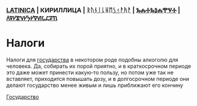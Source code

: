 ### [LATINICA](../Latn/Nalogi.md) | КИРИЛЛИЦА | [ᚱᚢᚾᛁᚳᚺᛖᛊᚲᚨᚤᚨ](../Runr/ᚾᚨᛚᛟᚷᛁ.md) | [ⰃⰎⰀⰃⰑⰎⰉⰜⰀ](../Glag/Ⱀⰰⰾⱁⰳⰹ.md) | [𐍓𐍠𐍔𐍮𐍝𐍔𐍟𐍔𐍠𐍜𐍡𐍚𐍐𐍴](../Perm/𐍝𐍐𐍛𐍞𐍒𐍙.md)

#  Налоги

Налоги для [государства](Госудраство.мд) в некотором роде подобны алкоголю для человека. Да, собирать их порой приятно, и в краткосрочном периоде это даже может принести какую‐то пользу, но потом уже так не вставляет, приходится повышать дозу, и в долгосрочном периоде они делают государство менее живым и лишь приближают его кончину

[Государство](Государство.мд)
